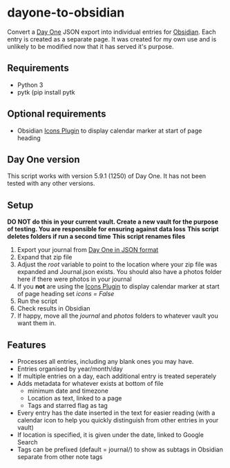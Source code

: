 # dayone-to-obsidian
Convert a [Day One](https://dayoneapp.com/) JSON export into individual entries for [Obsidian](https://obsidian.md). Each entry is created as a separate page. It was created for my own use and is unlikely to be modified now that it has served it's purpose.

## Requirements
* Python 3
* pytk (pip install pytk

## Optional requirements
* Obsidian [Icons Plugin](https://github.com/visini/obsidian-icons-plugin) to display calendar marker at start of page heading

## Day One version
This script works with version 5.9.1 (1250) of Day One. It has not been tested with any other versions.

## Setup

**DO NOT do this in your current vault. Create a new vault for the purpose of testing. You are responsible for ensuring against data loss**
**This script deletes folders if run a second time**
**This script renames files**
1. Export your journal from [Day One in JSON format](https://help.dayoneapp.com/en/articles/440668-exporting-entries) 
2. Expand that zip file
3. Adjust the *root* variable to point to the location where your zip file was expanded and Journal.json exists. You should also have a photos folder here if there were photos in your journal
4. If you **not** are using the [Icons Plugin](https://github.com/visini/obsidian-icons-plugin) to display calendar marker at start of page heading set *icons = False*
5. Run the script
6. Check results in Obsidian
7. If happy, move all the *journal* and *photos* folders to whatever vault you want them in.

## Features
* Processes all entries, including any blank ones you may have.
* Entries organised by year/month/day
* If multiple entries on a day, each additional entry is treated seperately
* Adds metadata for whatever exists at bottom of file
   * minimum date and timezone
   * Location as text, linked to a page
   * Tags and starred flag as tag
* Every entry has the date inserted in the text for easier reading (with a calendar icon to help you quickly distinguish from other entries in your vault)
* If location is specified, it is given under the date, linked to Google Search
* Tags can be prefixed (default = journal/) to show as subtags in Obsidian separate from other note tags
